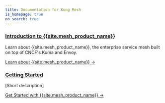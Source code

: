 ```yaml
---
title: Documentation for Kong Mesh
is_homepage: true
no_search: true
---
```

<div class="docs-grid">

  <div class="docs-grid-block">
    <h3><a href="/mesh/{{page.kong_version}}/overview">Introduction to {{site.mesh_product_name}}</a></h3>
    <p>Learn about {{site.mesh_product_name}}, the enterprise service mesh built on top of CNCF's Kuma and Envoy.</p>
    <a href="/mesh/{{page.kong_version}}/overview">Learn about {{site.mesh_product_name}} &rarr;</a>
  </div>

  <div class="docs-grid-block">
    <h3><a href="/mesh/{{page.kong_version}}/overview">Getting Started</a></h3>
    <p>[Short description]</p>
    <a href="/mesh/{{page.kong_version}}/overview">Get Started with {{site.mesh_product_name}} &rarr;</a>
  </div>

</div>
